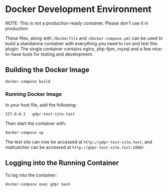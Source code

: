 # Docker Development Environment

NOTE: This is not a production-ready container. Please don't use it in production.

These files, along with `/Dockerfile` and `/docker-compose.yml` can be used to build a standalone container with 
everything you need to run and test this plugin. The single container contains nginx, php-fpm, 
mysql and a few nice-to-have tools for testing and development.

## Building the Docker Image

`docker-compose build`

### Running Docker Image

In your host file, add the following:

`127.0.0.1   gdpr-test-site.test`

Then start the container with:

`docker-compose up`

The test site can now be accessed at `http://gdpr-test-site.test`, and mailcatcher can be accessed at `http://gdpr-test-site.test:1080/`

## Logging into the Running Container

To log into the container:

`docker-compose exec gdpr bash`
